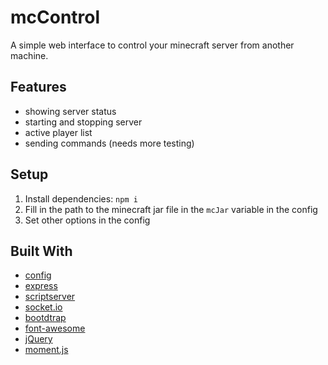 # mcControl

A simple web interface to control your minecraft server from another machine.

## Features

- showing server status
- starting and stopping server
- active player list
- sending commands (needs more testing)

## Setup

1. Install dependencies: `npm i`
2. Fill in the path to the minecraft jar file in the `mcJar` variable in the config
3. Set other options in the config

## Built With

* [config](https://github.com/lorenwest/node-config)
* [express](https://expressjs.com/)
* [scriptserver](https://github.com/garrettjoecox/scriptserver)
* [socket.io](https://socket.io/)
* [bootdtrap](https://getbootstrap.com/)
* [font-awesome](http://fontawesome.io/)
* [jQuery](https://jquery.com/)
* [moment.js](https://momentjs.com/)
